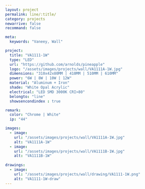 ```yaml
---
layout: project
permalink: line/:title/
category: projects
newarrive: false
recommand: false

meta:
  keywords: "Vaneey, Wall"

project:
  title: "VA1111-1W"
  type: "LED"
  url: "https://github.com/arnolds/pineapple"
  logo: "/assets/images/projects/wall/VA1111A-1W.jpg"
  dimensions: "310x42x80MM | 410MM | 510MM | 610MM"
  power: "6W | 8W | 10W | 12W"
  material: "Aluminum + Iron"
  shade: "White Opal Acrylic"
  electrical: "LED SMD 3000K CRI>80"
  belongto: "line"
  showsencondindex : true

remark:
  color: "Chrome | White"
  ip: "44"

images:
  - image:
    url: "/assets/images/projects/wall/VA1111A-1W.jpg"
    alt: "VA1111A-1W"
  - image:
    url: "/assets/images/projects/wall/VA1111B-1W.jpg"
    alt: "VA1111B-1W"
    
drawings:
  - image:
    url: "/assets/images/projects/wall/drawing/VA1111-1W.png"
    alt: "VA1111-1W-draw"
---
```

